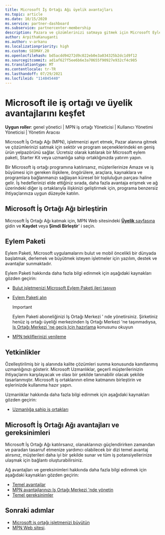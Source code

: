 ```yaml
---
title: Microsoft İş Ortağı Ağı üyelik avantajları
ms.topic: article
ms.date: 10/15/2020
ms.service: partner-dashboard
ms.subservice: partnercenter-membership
description: Pazara ve çözümlerinizi satmaya gitmek için Microsoft Eylem Paketi, Uzmanlıklar veya program seçenekleri gibi Microsoft İş Ortağı Ağı (MPN) avantajları hakkında bilgi edinin.
author: ArpithaKanuganti
ms.author: v-arkanu
ms.localizationpriority: high
ms.custom: SEOMAY.20
ms.openlocfilehash: bd5acdd94272d9c022eb0e3a034325b2dc1d9f12
ms.sourcegitcommit: ad1af627f5ee6b6e3a70655f90927e932cf4c985
ms.translationtype: MT
ms.contentlocale: tr-TR
ms.lasthandoff: 07/29/2021
ms.locfileid: "114845440"
---
```

# <a name="partner-with-microsoft-and-discover-membership-benefits"></a>Microsoft ile iş ortağı ve üyelik avantajlarını keşfet

**Uygun roller**: genel yönetici | MPN iş ortağı Yöneticisi | Kullanıcı Yönetimi Yöneticisi | Yönetim Aracısı

Microsoft İş Ortağı Ağı (MPN), işletmenizi ayırt etmek, Pazar alanına gitmek ve çözümlerinizi satmak için sektör ve program seçeneklerindeki en geniş ürün yelpazörünü sağlar. Ücretsiz olarak katılarak bir Microsoft eylem paketi, Starter Kit veya uzmanlığa sahip ortaklığınızda yatırım yapın.

Bir Microsoft iş ortağı programına katılırsanız, müşterilerinize Amaze ve iş büyümesi için gereken ilişkilere, öngörülere, araçlara, kaynaklara ve programlara bağlanmanızı sağlayan küresel bir topluluğun parçası haline gelir. İş hedeflerinizi elde ettiğiniz sırada, daha fazla avantaja erişmek ve ağ üzerindeki diğer iş ortaklarıyla ilişkinizi geliştirmek için, programa benzersiz ihtiyaçlarınıza uygun düzeyde katılın. 

## <a name="join-the-microsoft-partner-network"></a>Microsoft İş Ortağı Ağı birleştirin

Microsoft İş Ortağı Ağı katmak için, MPN Web sitesindeki [ **Üyelik** sayfasına](https://partner.microsoft.com/membership) gidin ve **Kaydet** veya **Şimdi Birleştir**' i seçin.

## <a name="action-pack"></a>Eylem Paketi

Eylem Paketi, Microsoft uygulamalarını bulut ve mobil öncelikli bir dünyada başlatmak, derlemek ve büyütmek isteyen işletmeler için yazılım, destek ve avantajlar sunmaktadır.

Eylem Paketi hakkında daha fazla bilgi edinmek için aşağıdaki kaynakları gözden geçirin:

- [Bulut işletmenizi Microsoft Eylem Paketi ileri taşıyın](https://partner.microsoft.com/membership/action-pack)

- [Eylem Paketi alın](mpn-get-action-pack.md)
  
    >[!IMPORTANT]
    >Eylem Paketi aboneliğinizi Iş Ortağı Merkezi ' nde yönetirsiniz. Şirketiniz henüz iş ortağı üyeliği merkezinden Iş Ortağı Merkezi 'ne taşınmadıysa, [Iş Ortağı Merkezi 'ne geçiş Için hazırlama](./partner-membership-center-retirement-faq.md) konusunu okuyun  

- [MPN tekliflerinizi yenileme](renew-mpn-offers.md)

## <a name="competencies"></a>Yetkinlikler

Özelleştirilmiş bir iş alanında kalite çözümleri sunma konusunda kanıtlanmış uzmanlığınızı gösterir. Microsoft Uzmanlıklar, geçerli müşterilerinizin ihtiyaçlarını karşılayacak ve olası bir şekilde tanınabilir olacak şekilde tasarlanmıştır. Microsoft iş ortaklarının elime katmanını birleştirin ve eşlerinizde kullanıma hazır yapın.

Uzmanlıklar hakkında daha fazla bilgi edinmek için aşağıdaki kaynakları gözden geçirin:

- [Uzmanlığa sahip iş ortakları](https://partner.microsoft.com/membership/competencies)

## <a name="microsoft-partner-network-benefits-and-requirements"></a>Microsoft İş Ortağı Ağı avantajları ve gereksinimleri

Microsoft İş Ortağı Ağı katılırsanız, olanaklarınızı güçlendirirken zamandan ve paradan tasarruf etmenize yardımcı olabilecek bir dizi temel avantaj alırsınız, müşterileri daha iyi bir şekilde sunar ve tüm iş potansiyellerinize ulaşmak için bağlantı oluşturabilirsiniz. 

Ağ avantajları ve gereksinimleri hakkında daha fazla bilgi edinmek için aşağıdaki kaynakları gözden geçirin:

- [Temel avantajlar](https://partner.microsoft.com/membership/core-benefits#simple-tab-content-1)
- [MPN avantajlarınızı Iş Ortağı Merkezi 'nde yönetin](manage-your-partner-network-benefits.md)
- [Temel gereksinimler](https://partner.microsoft.com/membership/core-benefits#simple-tab-content-2)

## <a name="next-steps"></a>Sonraki adımlar

- [Microsoft iş ortağı işletmenizi büyütün](grow-your-business.md)
- [MPN Web sitesi](https://partner.microsoft.com/commercial).